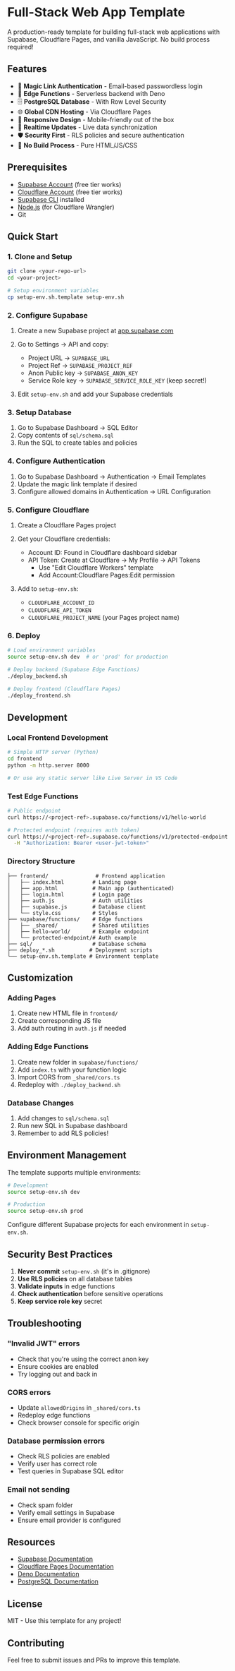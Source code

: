 # Full-Stack Web App Template

A production-ready template for building full-stack web applications with Supabase, Cloudflare Pages, and vanilla JavaScript. No build process required!

## Features

- 🔐 **Magic Link Authentication** - Email-based passwordless login
- 🚀 **Edge Functions** - Serverless backend with Deno
- 🗄️ **PostgreSQL Database** - With Row Level Security
- 🌐 **Global CDN Hosting** - Via Cloudflare Pages
- 📱 **Responsive Design** - Mobile-friendly out of the box
- 🔄 **Realtime Updates** - Live data synchronization
- 🛡️ **Security First** - RLS policies and secure authentication
- 🎨 **No Build Process** - Pure HTML/JS/CSS

## Prerequisites

- [Supabase Account](https://supabase.com) (free tier works)
- [Cloudflare Account](https://cloudflare.com) (free tier works)
- [Supabase CLI](https://supabase.com/docs/guides/cli) installed
- [Node.js](https://nodejs.org) (for Cloudflare Wrangler)
- Git

## Quick Start

### 1. Clone and Setup

```bash
git clone <your-repo-url>
cd <your-project>

# Setup environment variables
cp setup-env.sh.template setup-env.sh
```

### 2. Configure Supabase

1. Create a new Supabase project at [app.supabase.com](https://app.supabase.com)
2. Go to Settings → API and copy:
   - Project URL → `SUPABASE_URL`
   - Project Ref → `SUPABASE_PROJECT_REF`
   - Anon Public key → `SUPABASE_ANON_KEY`
   - Service Role key → `SUPABASE_SERVICE_ROLE_KEY` (keep secret!)

3. Edit `setup-env.sh` and add your Supabase credentials

### 3. Setup Database

1. Go to Supabase Dashboard → SQL Editor
2. Copy contents of `sql/schema.sql`
3. Run the SQL to create tables and policies

### 4. Configure Authentication

1. Go to Supabase Dashboard → Authentication → Email Templates
2. Update the magic link template if desired
3. Configure allowed domains in Authentication → URL Configuration

### 5. Configure Cloudflare

1. Create a Cloudflare Pages project
2. Get your Cloudflare credentials:
   - Account ID: Found in Cloudflare dashboard sidebar
   - API Token: Create at Cloudflare → My Profile → API Tokens
     - Use "Edit Cloudflare Workers" template
     - Add Account:Cloudflare Pages:Edit permission

3. Add to `setup-env.sh`:
   - `CLOUDFLARE_ACCOUNT_ID`
   - `CLOUDFLARE_API_TOKEN`
   - `CLOUDFLARE_PROJECT_NAME` (your Pages project name)

### 6. Deploy

```bash
# Load environment variables
source setup-env.sh dev  # or 'prod' for production

# Deploy backend (Supabase Edge Functions)
./deploy_backend.sh

# Deploy frontend (Cloudflare Pages)
./deploy_frontend.sh
```

## Development

### Local Frontend Development

```bash
# Simple HTTP server (Python)
cd frontend
python -m http.server 8000

# Or use any static server like Live Server in VS Code
```

### Test Edge Functions

```bash
# Public endpoint
curl https://<project-ref>.supabase.co/functions/v1/hello-world

# Protected endpoint (requires auth token)
curl https://<project-ref>.supabase.co/functions/v1/protected-endpoint \
  -H "Authorization: Bearer <user-jwt-token>"
```

### Directory Structure

```
├── frontend/               # Frontend application
│   ├── index.html         # Landing page
│   ├── app.html           # Main app (authenticated)
│   ├── login.html         # Login page
│   ├── auth.js            # Auth utilities
│   ├── supabase.js        # Database client
│   └── style.css          # Styles
├── supabase/functions/    # Edge functions
│   ├── _shared/           # Shared utilities
│   ├── hello-world/       # Example endpoint
│   └── protected-endpoint/# Auth example
├── sql/                   # Database schema
├── deploy_*.sh           # Deployment scripts
└── setup-env.sh.template # Environment template
```

## Customization

### Adding Pages

1. Create new HTML file in `frontend/`
2. Create corresponding JS file
3. Add auth routing in `auth.js` if needed

### Adding Edge Functions

1. Create new folder in `supabase/functions/`
2. Add `index.ts` with your function logic
3. Import CORS from `_shared/cors.ts`
4. Redeploy with `./deploy_backend.sh`

### Database Changes

1. Add changes to `sql/schema.sql`
2. Run new SQL in Supabase dashboard
3. Remember to add RLS policies!

## Environment Management

The template supports multiple environments:

```bash
# Development
source setup-env.sh dev

# Production
source setup-env.sh prod
```

Configure different Supabase projects for each environment in `setup-env.sh`.

## Security Best Practices

1. **Never commit** `setup-env.sh` (it's in .gitignore)
2. **Use RLS policies** on all database tables
3. **Validate inputs** in edge functions
4. **Check authentication** before sensitive operations
5. **Keep service role key** secret

## Troubleshooting

### "Invalid JWT" errors
- Check that you're using the correct anon key
- Ensure cookies are enabled
- Try logging out and back in

### CORS errors
- Update `allowedOrigins` in `_shared/cors.ts`
- Redeploy edge functions
- Check browser console for specific origin

### Database permission errors
- Check RLS policies are enabled
- Verify user has correct role
- Test queries in Supabase SQL editor

### Email not sending
- Check spam folder
- Verify email settings in Supabase
- Ensure email provider is configured

## Resources

- [Supabase Documentation](https://supabase.com/docs)
- [Cloudflare Pages Documentation](https://developers.cloudflare.com/pages)
- [Deno Documentation](https://deno.land/manual)
- [PostgreSQL Documentation](https://www.postgresql.org/docs/)

## License

MIT - Use this template for any project!

## Contributing

Feel free to submit issues and PRs to improve this template.